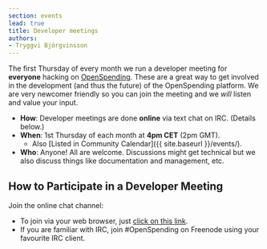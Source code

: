 ```yaml
---
section: events
lead: true
title: Developer meetings
authors:
- Tryggvi Björgvinsson
---
```

The first Thursday of every month we run a developer meeting for **everyone** hacking on [OpenSpending](http://openspending.org). These are a great way to get involved in the development (and thus the future) of the OpenSpending platform. We are very newcomer friendly so you can join the meeting and we *will* listen and value your input.

* **How**: Developer meetings are done **online** via text chat on IRC. (Details below.)
* **When**: 1st Thursday of each month at **4pm CET** (2pm GMT).
  * Also [Listed in Community Calendar]({{ site.baseurl }}/events/).
* **Who**: Anyone! All are welcome. Discussions might get technical but we also discuss things like documentation and management, etc.

## How to Participate in a Developer Meeting

Join the online chat channel:

* To join via your web browser, just [click on this link](http://webchat.freenode.net/?channels=openspending).
* If you are familiar with IRC, join #OpenSpending on Freenode using your favourite IRC client.
